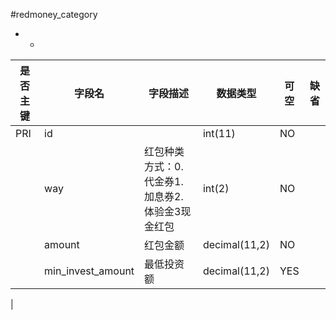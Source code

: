 #redmoney_category
* -
 
|是否主键	|字段名	|字段描述	|数据类型	|可空	|缺省	|
| --------|-----|-----|-----|-----|-----|
|PRI|id||int(11)|NO||
||way|红包种类方式：0.代金券1.加息券2.体验金3现金红包|int(2)|NO||
||amount|红包金额|decimal(11,2)|NO||
||min_invest_amount|最低投资额|decimal(11,2)|YES||
|
